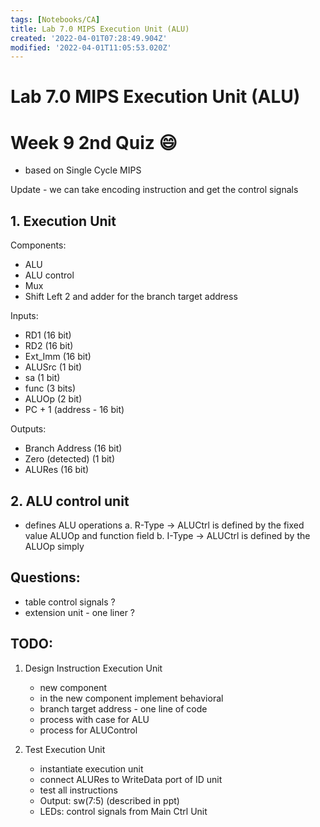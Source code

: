 ```yaml
---
tags: [Notebooks/CA]
title: Lab 7.0 MIPS Execution Unit (ALU)
created: '2022-04-01T07:28:49.904Z'
modified: '2022-04-01T11:05:53.020Z'
---
```


# Lab 7.0 MIPS Execution Unit (ALU)
# Week 9 2nd Quiz :smile:

- based on Single Cycle MIPS

Update - we can take encoding instruction and get the control signals

## 1. Execution Unit
Components:
- ALU
- ALU control
- Mux
- Shift Left 2 and adder for the branch target address

Inputs:
- RD1 (16 bit)
- RD2 (16 bit)
- Ext_Imm (16 bit)
- ALUSrc (1 bit)
- sa (1 bit)
- func (3 bits)
- ALUOp (2 bit)
- PC + 1 (address - 16 bit)

Outputs:
- Branch Address (16 bit)
- Zero (detected) (1 bit)
- ALURes (16 bit)

## 2. ALU control unit
- defines ALU operations
a. R-Type -> ALUCtrl is defined by the fixed value ALUOp and function field
b. I-Type -> ALUCtrl is defined by the ALUOp simply

## Questions:
- table control signals ?
- extension unit - one liner ?

## TODO:
1. Design Instruction Execution Unit
    - new component
    - in the new component implement behavioral
    - branch target address - one line of code
    - process with case for ALU
    - process for ALUControl 

2. Test Execution Unit
    - instantiate execution unit
    - connect ALURes to WriteData port of ID unit
    - test all instructions
    - Output: sw(7:5) (described in ppt)
    - LEDs: control signals from Main Ctrl Unit
